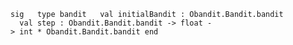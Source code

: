 `sig   type bandit   val initialBandit : Obandit.Bandit.bandit
  val step : Obandit.Bandit.bandit -> float -> int * Obandit.Bandit.bandit
end`
